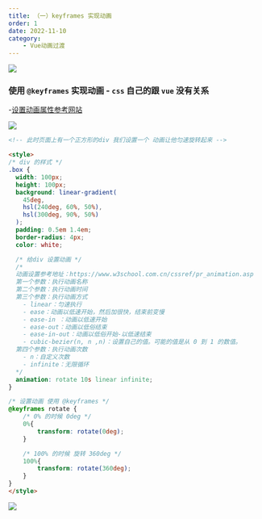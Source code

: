 ```yaml
---
title: （一）keyframes 实现动画
order: 1
date: 2022-11-10
category:
    - Vue动画过渡
---
```


![](https://image.zswei.xyz/img/202211121823045.webp)

### 使用 `@keyframes` 实现动画 - `css` 自己的跟 `vue` 没有关系
-[设置动画属性参考网站](https://www.w3school.com.cn/cssref/pr_animation.asp)

![](https://image.zswei.xyz/img/202211101522004.png)

```html
<!-- 此时页面上有一个正方形的div 我们设置一个 动画让他匀速旋转起来 -->

<style>
/* div 的样式 */
.box {
  width: 100px;
  height: 100px;
  background: linear-gradient(
    45deg,
    hsl(240deg, 60%, 50%),
    hsl(300deg, 90%, 50%)
  );
  padding: 0.5em 1.4em;
  border-radius: 4px;
  color: white;

  /* 给div 设置动画 */
  /* 
  动画设置参考地址：https://www.w3school.com.cn/cssref/pr_animation.asp
  第一个参数：执行动画名称 
  第二个参数：执行动画时间
  第三个参数：执行动画方式 
    - linear：匀速执行
    - ease：动画以低速开始，然后加很快，结束前变慢
    - ease-in ：动画以低速开始
    - ease-out：动画以低俗结束
    - ease-in-out：动画以低俗开始-以低速结束
    - cubic-bezier(n, n ,n)：设置自己的值。可能的值是从 0 到 1 的数值。
  第四个参数：执行动画次数 
    - n：自定义次数
    - infinite：无限循环
  */
  animation: rotate 10s linear infinite;
}

/* 设置动画 使用 @keyframes */
@keyframes rotate {
    /* 0% 的时候 0deg */
    0%{
        transform: rotate(0deg);
    }

    /* 100% 的时候 旋转 360deg */
    100%{
        transform: rotate(360deg);
    }
}
</style>
```

![](https://image.zswei.xyz/img/202211101538369.png)